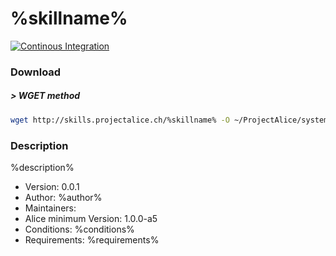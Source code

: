 # %skillname%

[![Continous Integration](https://gitlab.com/project-alice-assistant/skills/skill_%skillname%/badges/master/pipeline.svg)](https://gitlab.com/project-alice-assistant/skills/skill_%skillname%/pipelines/latest)

### Download

##### > WGET method
```bash
wget http://skills.projectalice.ch/%skillname% -O ~/ProjectAlice/system/skillInstallTickets/%skillname%.install
```

### Description
%description%

- Version: 0.0.1
- Author: %author%
- Maintainers: 
- Alice minimum Version: 1.0.0-a5
- Conditions:
%conditions%
- Requirements:
%requirements%
